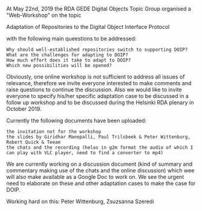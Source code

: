 

At May 22nd, 2019 the RDA GEDE Digital Objects Topic Group organised a "Web-Workshop" on the topic

Adaptation of Repositories to the Digital Object Interface Protocol

with the following main queestions to be addressed:

    Why should well-established repositories switch to supporting DOIP?
    What are the challenges for adapting to DOIP?
    How much effort does it take to adapt to DOIP?
    Which new possibilities will be opened?

Obviously, one online workshop is not sufficient to address all issues of relevance, therefore we invite everyone interested to make comments and raise questions to continue the discussion. Also we would like to invite everyone to specify his/her specific adaptation case to be discussed in a follow up workshop and to be discussed during the Helsinki RDA plenary in October 2019.

Currently the following documents have been uploaded:

    the invitation not for the workshop
    the slides by Giridhar Manepalli, Paul Trilsbeek & Peter Wittenburg, Robert Quick & Teeam
    the chats and the recording (helas in g2m format the audio of which I can play with VLC player, need to find a converter to mp4)

We are currently working on a discussion document (kind of summary and commentary making use of the chats and the online discussion) which wee will also make available as a Google Doc to work on. We see the urgent need to elaborate on these and other adaptation cases to make the case for DOIP.

Working hard on this: Peter Wittenburg, Zsuzsanna Szeredi
